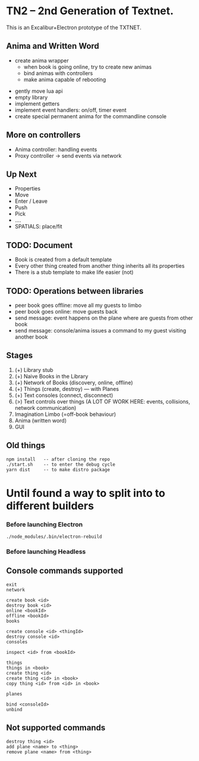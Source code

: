 # TN2 – 2nd Generation of Textnet.

This is an Excalibur+Electron prototype of the TXTNET.


## Anima and Written Word
+ create anima wrapper
    + when book is going online, try to create new animas
    + bind animas with controllers
    - make anima capable of rebooting
- gently move lua api
- empty library
- implement getters
- implement event handlers: on/off, timer event
- create special permanent anima for the commandline console


## More on controllers
- Anima controller: handling events
- Proxy controller -> send events via network


## Up Next
- Properties
- Move
- Enter / Leave
- Push
- Pick
- ....
- SPATIALS: place/fit


## TODO: Document
- Book is created from a default template
- Every other thing created from another thing inherits all its properties
- There is a stub template to make life easier (not)



## TODO: Operations between libraries
- peer book goes offline: move all my guests to limbo
- peer book goes online: move guests back
- send message: event happens on the plane where are guests from other book
- send message: console/anima issues a command to my guest visiting another book



## Stages
1. (+) Library stub
2. (+) Naive Books in the Library
3. (+) Network of Books (discovery, online, offline)
5. (+) Things (create, destroy) — with Planes
6. (+) Text consoles (connect, disconnect)
7. (>) Text controls over things (A LOT OF WORK HERE: events, collisions, network communication)
8. Imagination Limbo (=off-book behaviour)
9. Anima (written word)
10. GUI


## Old things
    npm install   -- after cloning the repo
    ./start.sh    -- to enter the debug cycle
    yarn dist     -- to make distro package

# Until found a way to split into to different builders
### Before launching Electron
    ./node_modules/.bin/electron-rebuild
### Before launching Headless


## Console commands supported
    exit
    network

    create book <id>
    destroy book <id>
    online <bookId>
    offline <bookId>
    books

    create console <id> <thingId>
    destroy console <id>
    consoles

    inspect <id> from <bookId>

    things
    things in <book>
    create thing <id>
    create thing <id> in <book>
    copy thing <id> from <id> in <book>

    planes

    bind <consoleId>
    unbind

## Not supported commands
    destroy thing <id>
    add plane <name> to <thing>
    remove plane <name> from <thing>
